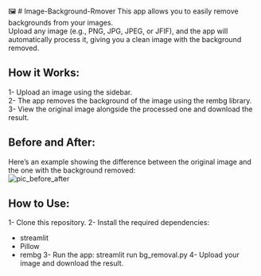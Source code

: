 🖼️ # Image-Background-Rmover 
This app allows you to easily remove backgrounds from your images.  
Upload any image (e.g., PNG, JPG, JPEG, or JFIF), and the app will automatically process it, giving you a clean image with the background removed.  

## How it Works:  
1- Upload an image using the sidebar.  
2- The app removes the background of the image using the rembg library.  
3- View the original image alongside the processed one and download the result.  
  
## Before and After:  
Here’s an example showing the difference between the original image and the one with the background removed:  
![pic_before_after](https://github.com/user-attachments/assets/791e5d75-2a65-490a-97db-a040514d7d42)  

## How to Use:  
1- Clone this repository.
2- Install the required dependencies:  
  - streamlit  
  - Pillow  
  - rembg
3- Run the app:
streamlit run bg_removal.py
4- Upload your image and download the result.
